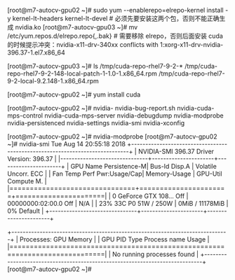 [root@m7-autocv-gpu02 ~]# sudo yum --enablerepo=elrepo-kernel install -y kernel-lt-headers kernel-lt-devel # 必须先要安装这两个包，否则不能正确生成 nvidia.ko
[root@m7-autocv-gpu03 ~]# mv /etc/yum.repos.d/elrepo.repo{,.bak} # 需要移除 elrepo，否则后面安装 cuda 的时候提示冲突：nvidia-x11-drv-340xx conflicts with 1:xorg-x11-drv-nvidia-396.37-1.el7.x86_64

[root@m7-autocv-gpu03 ~]# ls /tmp/cuda-repo-rhel7-9-2-*
/tmp/cuda-repo-rhel7-9-2-148-local-patch-1-1.0-1.x86_64.rpm  /tmp/cuda-repo-rhel7-9-2-local-9.2.148-1.x86_64.rpm

[root@m7-autocv-gpu02 ~]# yum install cuda

[root@m7-autocv-gpu02 ~]# nvidia-
nvidia-bug-report.sh     nvidia-cuda-mps-control  nvidia-cuda-mps-server   nvidia-debugdump         nvidia-modprobe          nvidia-persistenced      nvidia-settings          nvidia-smi               nvidia-xconfig

[root@m7-autocv-gpu02 ~]# nvidia-modprobe
[root@m7-autocv-gpu02 ~]# nvidia-smi
Tue Aug 14 20:55:18 2018
+-----------------------------------------------------------------------------+
| NVIDIA-SMI 396.37                 Driver Version: 396.37                    |
|-------------------------------+----------------------+----------------------+
| GPU  Name        Persistence-M| Bus-Id        Disp.A | Volatile Uncorr. ECC |
| Fan  Temp  Perf  Pwr:Usage/Cap|         Memory-Usage | GPU-Util  Compute M. |
|===============================+======================+======================|
|   0  GeForce GTX 108...  Off  | 00000000:02:00.0 Off |                  N/A |
| 23%   33C    P0    51W / 250W |      0MiB / 11178MiB |      0%      Default |
+-------------------------------+----------------------+----------------------+

+-----------------------------------------------------------------------------+
| Processes:                                                       GPU Memory |
|  GPU       PID   Type   Process name                             Usage      |
|=============================================================================|
|  No running processes found                                                 |
+-----------------------------------------------------------------------------+
[root@m7-autocv-gpu02 ~]#